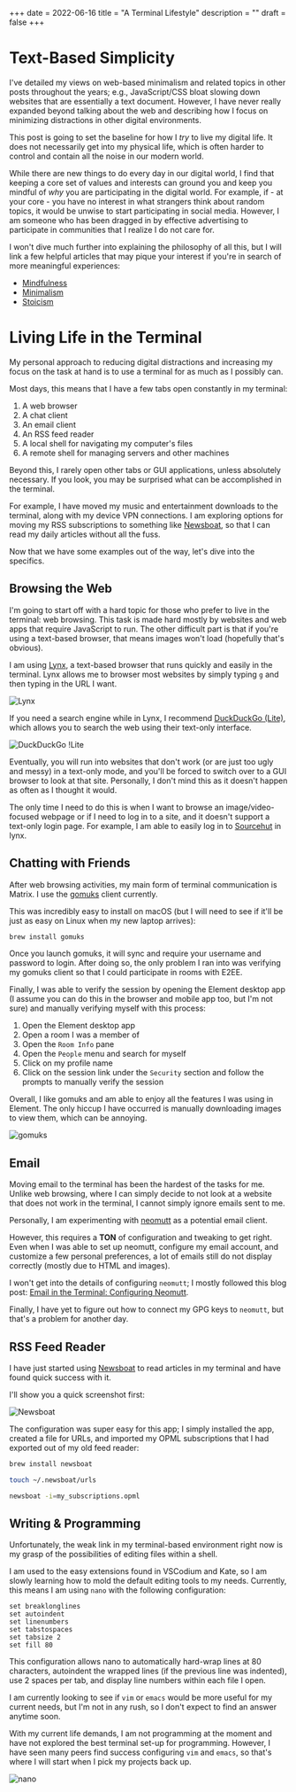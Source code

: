 +++
date = 2022-06-16
title = "A Terminal Lifestyle"
description = ""
draft = false
+++

# Text-Based Simplicity

I've detailed my views on web-based minimalism and related topics in other
posts throughout the years; e.g., JavaScript/CSS bloat slowing down websites
that are essentially a text document. However, I have never really expanded
beyond talking about the web and describing how I focus on minimizing
distractions in other digital environments.

This post is going to set the baseline for how I *try* to live my digital life.
It does not necessarily get into my physical life, which is often harder to
control and contain all the noise in our modern world.

While there are new things to do every day in our digital world, I find that
keeping a core set of values and interests can ground you and keep you mindful
of *why* you are participating in the digital world. For example, if - at your
core - you have no interest in what strangers think about random topics, it
would be unwise to start participating in social media. However, I am someone
who has been dragged in by effective advertising to participate in communities
that I realize I do not care for.

I won't dive much further into explaining the philosophy of all this, but I
will link a few helpful articles that may pique your interest if you're in
search of more meaningful experiences:

- [Mindfulness](https://en.wikipedia.org/wiki/Mindfulness)
- [Minimalism](https://en.wikipedia.org/wiki/Minimalism)
- [Stoicism](https://en.wikipedia.org/wiki/Stoicism)

# Living Life in the Terminal

My personal approach to reducing digital distractions and increasing my focus on
the task at hand is to use a terminal for as much as I possibly can.

Most days, this means that I have a few tabs open constantly in my terminal:

1. A web browser
2. A chat client
3. An email client
4. An RSS feed reader
5. A local shell for navigating my computer's files
6. A remote shell for managing servers and other machines

Beyond this, I rarely open other tabs or GUI applications, unless absolutely
necessary. If you look, you may be surprised what can be accomplished in the
terminal.

For example, I have moved my music and entertainment downloads to the terminal,
along with my device VPN connections. I am exploring options for moving my RSS
subscriptions to something like [Newsboat](https://newsboat.org/), so that I can
read my daily articles without all the fuss.

Now that we have some examples out of the way, let's dive into the specifics.

## Browsing the Web

I'm going to start off with a hard topic for those who prefer to live in the
terminal: web browsing. This task is made hard mostly by websites and web apps
that require JavaScript to run. The other difficult part is that if you're
using a text-based browser, that means images won't load (hopefully that's
obvious).

I am using [Lynx](https://lynx.invisible-island.net), a text-based browser that
runs quickly and easily in the terminal. Lynx allows me to browser most websites
by simply typing `g` and then typing in the URL I want.

![Lynx](https://img.cleberg.net/blog/20220616-terminal-lifestyle/lynx.png)

If you need a search engine while in Lynx, I recommend [DuckDuckGo
(Lite)](https://lite.duckduckgo.com/lite/), which allows you to search the web
using their text-only interface.

![DuckDuckGo
!Lite](https://img.cleberg.net/blog/20220616-terminal-lifestyle/ddg.png)

Eventually, you will run into websites that don't work (or are just too ugly
and messy) in a text-only mode, and you'll be forced to switch over to a GUI
browser to look at that site. Personally, I don't mind this as it doesn't
happen as often as I thought it would.

The only time I need to do this is when I want to browse an image/video-focused
webpage or if I need to log in to a site, and it doesn't support a text-only
login page. For example, I am able to easily log in to
[Sourcehut](https://sr.ht) in lynx.

## Chatting with Friends

After web browsing activities, my main form of terminal communication is Matrix.
I use the [gomuks](https://docs.mau.fi/gomuks/) client currently.

This was incredibly easy to install on macOS (but I will need to see if it'll
be just as easy on Linux when my new laptop arrives):

```sh
brew install gomuks
```

Once you launch gomuks, it will sync and require your username and password to
login. After doing so, the only problem I ran into was verifying my gomuks
client so that I could participate in rooms with E2EE.

Finally, I was able to verify the session by opening the Element desktop app (I
assume you can do this in the browser and mobile app too, but I'm not sure) and
manually verifying myself with this process:

1. Open the Element desktop app
2. Open a room I was a member of
3. Open the `Room Info` pane
4. Open the `People` menu and search for myself
5. Click on my profile name
6. Click on the session link under the `Security` section and follow the prompts
   to manually verify the session

Overall, I like gomuks and am able to enjoy all the features I was using in
Element. The only hiccup I have occurred is manually downloading images to view
them, which can be annoying.

![gomuks](https://img.cleberg.net/blog/20220616-terminal-lifestyle/gomuks.png)

## Email

Moving email to the terminal has been the hardest of the tasks for me. Unlike
web browsing, where I can simply decide to not look at a website that does not
work in the terminal, I cannot simply ignore emails sent to me.

Personally, I am experimenting with [neomutt](https://neomutt.org/) as a
potential email client.

However, this requires a **TON** of configuration and tweaking to get right.
Even when I was able to set up neomutt, configure my email account, and
customize a few personal preferences, a lot of emails still do not display
correctly (mostly due to HTML and images).

I won't get into the details of configuring `neomutt`; I mostly followed this
blog post: [Email in the Terminal: Configuring
Neomutt](https://gideonwolfe.com/posts/workflow/neomutt/intro/).

Finally, I have yet to figure out how to connect my GPG keys to `neomutt`, but
that's a problem for another day.

## RSS Feed Reader

I have just started using [Newsboat](https://newsboat.org/) to read articles in
my terminal and have found quick success with it.

I'll show you a quick screenshot first:

![Newsboat](https://img.cleberg.net/blog/20220616-terminal-lifestyle/newsboat.png)

The configuration was super easy for this app; I simply installed the app,
created a file for URLs, and imported my OPML subscriptions that I had exported
out of my old feed reader:

```sh
brew install newsboat
```

```sh
touch ~/.newsboat/urls
```

```sh
newsboat -i=my_subscriptions.opml
```

## Writing & Programming

Unfortunately, the weak link in my terminal-based environment right now is my
grasp of the possibilities of editing files within a shell.

I am used to the easy extensions found in VSCodium and Kate, so I am slowly
learning how to mold the default editing tools to my needs. Currently, this
means I am using `nano` with the following configuration:

``` config
set breaklonglines
set autoindent
set linenumbers
set tabstospaces
set tabsize 2
set fill 80
```

This configuration allows nano to automatically hard-wrap lines at 80
characters, autoindent the wrapped lines (if the previous line was indented),
use 2 spaces per tab, and display line numbers within each file I open.

I am currently looking to see if `vim` or `emacs` would be more useful for my
current needs, but I'm not in any rush, so I don't expect to find an answer
anytime soon.

With my current life demands, I am not programming at the moment and have not
explored the best terminal set-up for programming. However, I have seen many
peers find success configuring `vim` and `emacs`, so that's where I will start
when I pick my projects back up.

![nano](https://img.cleberg.net/blog/20220616-terminal-lifestyle/nano.png)
